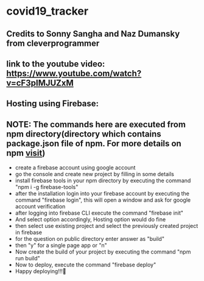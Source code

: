 # covid19_tracker
## Credits to Sonny Sangha and Naz Dumansky from cleverprogrammer
## link to the youtube video: https://www.youtube.com/watch?v=cF3pIMJUZxM
## Hosting using Firebase: 
## NOTE: The commands here are executed from npm directory(directory which contains package.json file of npm. For more details on npm [visit](https://github.com/vipul43/RemoteInternship))
- create a firebase account using google account
- go the console and create new project by filling in some details
- install firebase tools in your npm directory by executing the command "npm i -g firebase-tools"
- after the installation login into your firebase account by executing the command "firebase login", this will open a window and ask for google account verification
- after logging into firebase CLI execute the command "firebase init"
- And select option accordingly, Hosting option would do fine
- then select use existing project and select the previously created project in firebase
- for the question on public directory enter answer as "build"
- then "y" for a single page app or "n"
- Now create the build of your project by executing the command "npm run build"
- Now to deploy, execute the command "firebase deploy"
- Happy deploying!!!🤗
